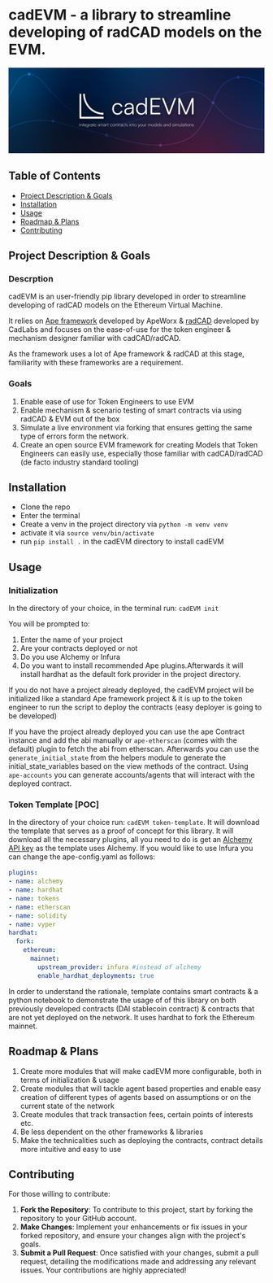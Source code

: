 # cadEVM - a library to streamline developing of radCAD models on the EVM. 
![cadEVM](logo.png)


## Table of Contents

- [Project Description & Goals](#project-description--goals)
- [Installation](#installation)
- [Usage](#usage)
- [Roadmap & Plans](#roadmap--plans)
- [Contributing](#contributing)


## Project Description & Goals
### Descrption
cadEVM is an user-friendly pip library developed in order to streamline developing of radCAD models on the Ethereum Virtual Machine.

It relies on [Ape framework](https://github.com/ApeWorX/ape) developed by ApeWorx & [radCAD](https://github.com/CADLabs/radCAD) developed by CadLabs and focuses on the ease-of-use for the token engineer & mechanism designer familiar with cadCAD/radCAD. 

As the framework uses a lot of Ape framework & radCAD at this stage, familiarity with these frameworks are a requirement. 


### Goals

1. Enable ease of use for Token Engineers to use EVM
2. Enable mechanism & scenario testing of smart contracts via using radCAD & EVM out of the box
3. Simulate a live environment via forking that ensures getting the same type of errors form the network.
4. Create an open source EVM framework for creating Models that Token Engineers can easily use, especially those familiar with cadCAD/radCAD (de facto industry standard tooling)


## Installation 

- Clone the repo
- Enter the terminal
- Create a venv in the project directory via `python -m venv venv`    
- activate it via        `source venv/bin/activate`
- run `pip install .` in the cadEVM directory to install cadEVM

## Usage

### Initialization

In the directory of your choice, in the terminal run: `cadEVM init`


You will be prompted to:
1. Enter the name of your project
2. Are your contracts deployed or not 
3. Do you use Alchemy or Infura
4. Do you want to install recommended Ape plugins.Afterwards it will install hardhat as the default fork provider in the project directory.


If you do not have a project already deployed, the cadEVM project will be initialized like a standard Ape framework project & it is up to the token engineer to run the script to deploy the contracts (easy deployer is going to be developed)

If you have the project already deployed you can use the ape Contract instance and add the abi manually or `ape-etherscan` (comes with the default) plugin to fetch the abi from etherscan. Afterwards you can use the `generate_initial_state` from the helpers module to generate the initial_state_variables based on the view methods of the contract. Using `ape-accounts` you can generate accounts/agents that will interact with the deployed contract.

### Token Template  [POC]

In the directory of your choice run: `cadEVM token-template`. It will download the template that serves as a proof of concept for this library. It will download all the necessary plugins, all you need to do is get an [Alchemy API key](https://www.alchemy.com/) as the template uses Alchemy. If you would like to use Infura you can change the ape-config.yaml as follows:

```yaml name: Token template
plugins:
- name: alchemy
- name: hardhat
- name: tokens
- name: etherscan
- name: solidity
- name: vyper
hardhat:
  fork:
    ethereum:
      mainnet:
        upstream_provider: infura #instead of alchemy
        enable_hardhat_deployments: true
```

In order to understand the rationale, template contains smart contracts & a  python notebook to demonstrate the usage of of this library on both previously developed contracts (DAI stablecoin contract) & contracts that are not yet deployed on the network. It uses hardhat to fork the Ethereum mainnet.

## Roadmap & Plans

1. Create more modules that will make cadEVM more configurable, both in terms of initialization & usage
2. Create modules that will tackle agent based properties and enable easy creation of different types of agents based on assumptions or on the current state of the network
3. Create modules that track transaction fees, certain points of interests etc. 
4. Be less dependent on the other frameworks & libraries
5. Make the technicalities such as deploying the contracts, contract details more intuitive and easy to use

## Contributing

For those willing to contribute:

1. **Fork the Repository**: To contribute to this project, start by forking the repository to your GitHub account.
2. **Make Changes**: Implement your enhancements or fix issues in your forked repository, and ensure your changes align with the project's goals.
3. **Submit a Pull Request**: Once satisfied with your changes, submit a pull request, detailing the modifications made and addressing any relevant issues. Your contributions are highly appreciated!







